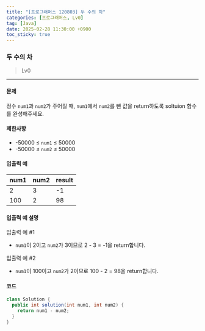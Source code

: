 ```yaml
---
title: "[프로그래머스 120803] 두 수의 차"
categories: [프로그래머스, Lv0]
tag: [Java]
date: 2025-02-28 11:30:00 +0900
toc_sticky: true
---
```

### 두 수의 차
> Lv0

***

#### 문제
정수 `num1`과 `num2`가 주어질 때, `num1`에서 `num2`를 뺀 값을 return하도록 soltuion 함수를 완성해주세요.

#### 제한사항
- -50000 ≤ `num1` ≤ 50000
- -50000 ≤ `num2` ≤ 50000

#### 입출력 예

| num1 | num2 | result |
|------|------|--------|
| 2    | 3    | -1     |
| 100  | 2    | 98     |

#### 입출력 예 설명
입출력 예 #1
- `num1`이 2이고 `num2`가 3이므로 2 - 3 = -1을 return합니다.

입출력 예 #2
- `num1`이 100이고 `num2`가 2이므로 100 - 2 = 98을 return합니다.

#### 코드
```java
class Solution {
  public int solution(int num1, int num2) {
    return num1 - num2;
  }
}
```
